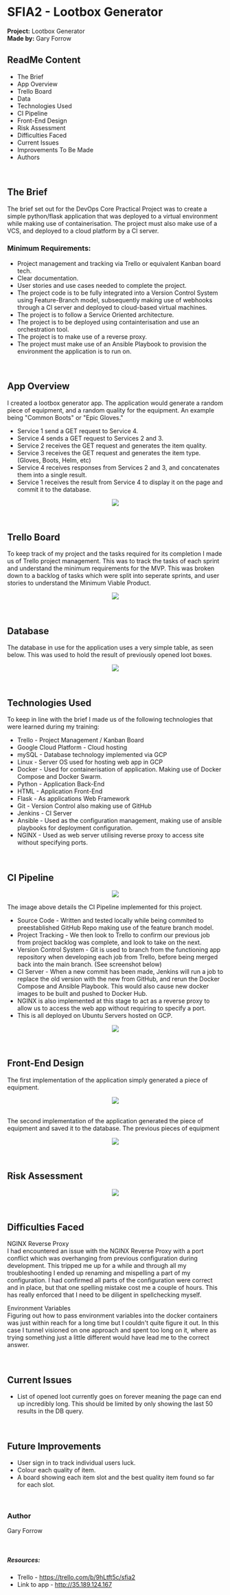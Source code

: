 # SFIA2 - Lootbox Generator

<b>Project:</b> Lootbox Generator <br>
<b>Made by:</b> Gary Forrow <br>

## ReadMe Content
* The Brief
* App Overview
* Trello Board
* Data
* Technologies Used
* CI Pipeline
* Front-End Design
* Risk Assessment
* Difficulties Faced
* Current Issues
* Improvements To Be Made
* Authors  

<br>

## The Brief
The brief set out for the DevOps Core Practical Project was to create a simple python/flask application that was deployed to a virtual environment while making use of containerisation. The project must also make use of a VCS, and deployed to a cloud platform by a CI server. 
<br>

### Minimum Requirements:
* Project management and tracking via Trello or equivalent Kanban board tech. 
* Clear documentation.
* User stories and use cases needed to complete the project.
* The project code is to be fully integrated into a Version Control System using Feature-Branch model, subsequently making use of webhooks through a
CI server and deployed to cloud-based virtual machines.
* The project is to follow a Service Oriented architecture.
* The project is to be deployed using containterisation and use an orchestration tool.
* The project is to make use of a reverse proxy.
* The project must make use of an Ansible Playbook to provision the environment the application is to run on.

<br>

## App Overview

I created a lootbox generator app. The application would generate a random piece of equipment, and a random quality for the equipment. An example being "Common Boots" or "Epic Gloves."

 * Service 1 send a GET request to Service 4.
 * Service 4 sends a GET request to Services 2 and 3.
 * Service 2 receives the GET request and generates the item quality.
 * Service 3 receives the GET request and generates the item type. (Gloves, Boots, Helm, etc)
 * Service 4 receives responses from Services 2 and 3, and concatenates them into a single result. 
 * Service 1 receives the result from Service 4 to display it on the page and commit it to the database. 

<p align="center">
  <img src="https://i.imgur.com/vA0TGdI.png">
</p>

<br>

## Trello Board

To keep track of my project and the tasks required for its completion I made us of Trello project management. This was to track the tasks of each sprint and understand the minimum requirements for the MVP. This was broken down to a backlog of tasks which were split into seperate sprints, and user stories to understand the Minimum Viable Product. 
 
<p align="center">
  <img src="https://i.imgur.com/HDrJGm6.png">
</p>

<br>

## Database

The database in use for the application uses a very simple table, as seen below. This was used to hold the result of previously opened loot boxes.

<p align="center">
  <img src="https://i.imgur.com/isvn4OW.png">
</p>

<br>


## Technologies Used

To keep in line with the brief I made us of the following technologies that were learned during my training: 
* Trello - Project Management / Kanban Board
* Google Cloud Platform - Cloud hosting
* mySQL - Database technology implemented via GCP
* Linux - Server OS used for hosting web app in GCP
* Docker - Used for containerisation of application. Making use of Docker Compose and Docker Swarm.
* Python - Application Back-End
* HTML - Application Front-End
* Flask - As applications Web Framework
* Git - Version Control also making use of GitHub
* Jenkins - CI Server
* Ansible - Used as the configuration management, making use of ansible playbooks for deployment configuration. 
* NGINX - Used as web server utilising reverse proxy to access site without specifying ports.

<br>

## CI Pipeline
<p align="center">
  <img src="https://i.imgur.com/kdnrmjG.jpg">
</p>
The image above details the CI Pipeline implemented for this project.
<br>

* Source Code - Written and tested locally while being commited to preestablished GitHub Repo making use of the feature branch model. 
* Project Tracking - We then look to Trello to confirm our previous job from project backlog was complete, and look to take on the next.
* Version Control System - Git is used to branch from the functioning app repository when developing each job from Trello, before being merged back into the main branch. (See screenshot below)
* CI Server - When a new commit has been made, Jenkins will run a job to replace the old version with the new from GitHub, and rerun the Docker Compose and Ansible Playbook. This would also cause new docker images to be built and pushed to Docker Hub.
* NGINX is also implemented at this stage to act as a reverse proxy to allow us to access the web app without requiring to specify a port. 
* This is all deployed on Ubuntu Servers hosted on GCP. 
<p align="center">
  <img src="https://i.imgur.com/ICrcXaN.png">
</p>
<br>

## Front-End Design
The first implementation of the application simply generated a piece of equipment. 
<p align="center">
  <img src="https://i.imgur.com/CQpOk7D.png">
</p>

<br>
The second implementation of the application generated the piece of equipment and saved it to the database. The previous pieces of equipment 
<p align="center">
  <img src="https://i.imgur.com/WuxZ1vt.png">
</p>

<br>

## Risk Assessment
<p align="center">
  <img src="https://i.imgur.com/qeuAEEl.png">
</p>

<br>

## Difficulties Faced
NGINX Reverse Proxy<br>
I had encountered an issue with the NGINX Reverse Proxy with a port conflict which was overhanging from previous configuration during development. This tripped me up for a while and through all my troubleshooting I ended up renaming and mispelling a part of my configuration. I had confirmed all parts of the configuration were correct and in place, but that one spelling mistake cost me a couple of hours. This has really enforced that I need to be diligent in spellchecking myself. 


Environment Variables<br>
Figuring out how to pass environment variables into the docker containers was just within reach for a long time but I couldn't quite figure it out. In this case I tunnel visioned on one approach and spent too long on it, where as trying something just a little different would have lead me to the correct answer. 


<br>

## Current Issues
* List of opened loot currently goes on forever meaning the page can end up incredibly long. This should be limited by only showing the last 50 results in the DB query. 

<br>

## Future Improvements
* User sign in to track individual users luck.
* Colour each quality of item.
* A board showing each item slot and the best quality item found so far for each slot.

<br>

### Author
Gary Forrow

<br>

##### Resources:
* Trello - https://trello.com/b/9hLtft5c/sfia2
* Link to app - http://35.189.124.167
<br>

